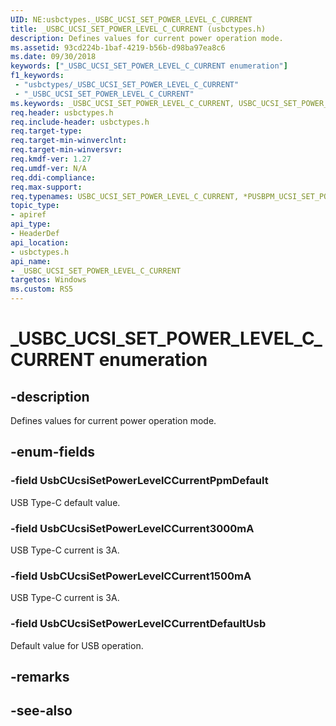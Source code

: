 ```yaml
---
UID: NE:usbctypes._USBC_UCSI_SET_POWER_LEVEL_C_CURRENT
title: _USBC_UCSI_SET_POWER_LEVEL_C_CURRENT (usbctypes.h)
description: Defines values for current power operation mode. 
ms.assetid: 93cd224b-1baf-4219-b56b-d98ba97ea8c6
ms.date: 09/30/2018
keywords: ["_USBC_UCSI_SET_POWER_LEVEL_C_CURRENT enumeration"]
f1_keywords:
 - "usbctypes/_USBC_UCSI_SET_POWER_LEVEL_C_CURRENT"
 - "_USBC_UCSI_SET_POWER_LEVEL_C_CURRENT"
ms.keywords: _USBC_UCSI_SET_POWER_LEVEL_C_CURRENT, USBC_UCSI_SET_POWER_LEVEL_C_CURRENT, *PUSBPM_UCSI_SET_POWER_LEVEL_C_CURRENT, 
req.header: usbctypes.h
req.include-header: usbctypes.h
req.target-type:
req.target-min-winverclnt:
req.target-min-winversvr:
req.kmdf-ver: 1.27
req.umdf-ver: N/A
req.ddi-compliance:
req.max-support:
req.typenames: USBC_UCSI_SET_POWER_LEVEL_C_CURRENT, *PUSBPM_UCSI_SET_POWER_LEVEL_C_CURRENT
topic_type: 
- apiref
api_type: 
- HeaderDef
api_location: 
- usbctypes.h
api_name: 
- _USBC_UCSI_SET_POWER_LEVEL_C_CURRENT
targetos: Windows
ms.custom: RS5
---
```


# _USBC_UCSI_SET_POWER_LEVEL_C_CURRENT enumeration

## -description
Defines values for current power operation mode. 


## -enum-fields

### -field UsbCUcsiSetPowerLevelCCurrentPpmDefault 
USB Type-C default value. 

### -field UsbCUcsiSetPowerLevelCCurrent3000mA 
USB Type-C current is 3A.

### -field UsbCUcsiSetPowerLevelCCurrent1500mA 
USB Type-C current is 3A.

### -field UsbCUcsiSetPowerLevelCCurrentDefaultUsb 
Default value for USB operation.

## -remarks

## -see-also
